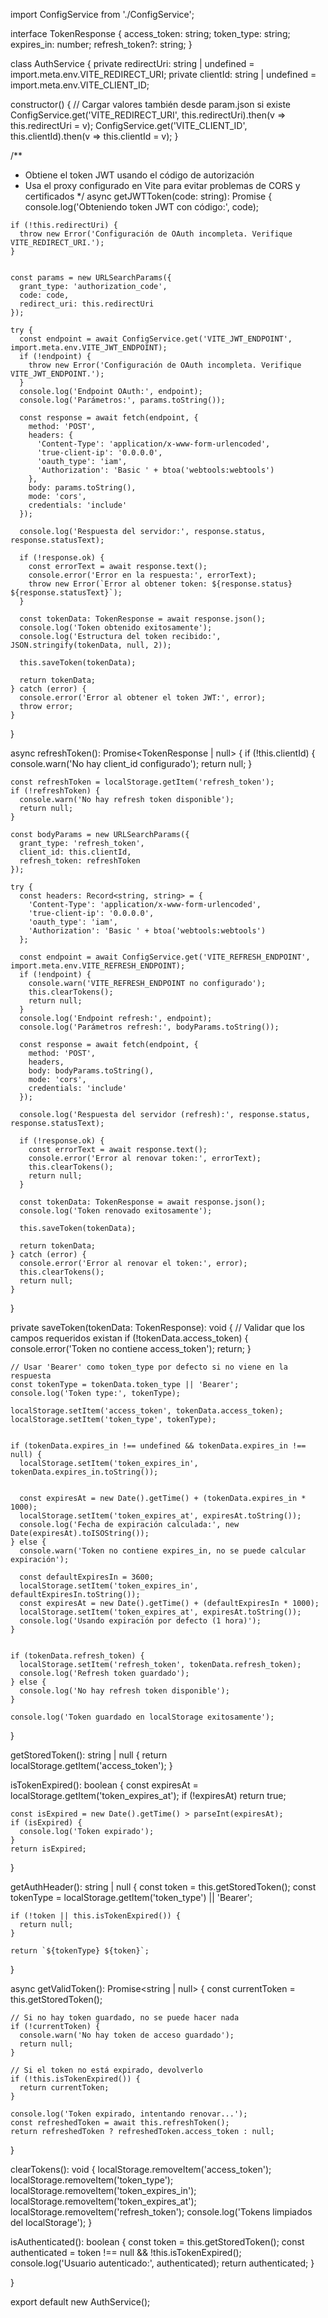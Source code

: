 import ConfigService from './ConfigService';

interface TokenResponse {
  access_token: string;
  token_type: string;
  expires_in: number;
  refresh_token?: string;
}

class AuthService {
  private redirectUri: string | undefined = import.meta.env.VITE_REDIRECT_URI;
  private clientId: string | undefined = import.meta.env.VITE_CLIENT_ID;

  constructor() {
    // Cargar valores también desde param.json si existe
    ConfigService.get('VITE_REDIRECT_URI', this.redirectUri).then(v => this.redirectUri = v);
    ConfigService.get('VITE_CLIENT_ID', this.clientId).then(v => this.clientId = v);
  }

  /**
   * Obtiene el token JWT usando el código de autorización
   * Usa el proxy configurado en Vite para evitar problemas de CORS y certificados
   */
  async getJWTToken(code: string): Promise<TokenResponse> {
    console.log('Obteniendo token JWT con código:', code);
    
    if (!this.redirectUri) {
      throw new Error('Configuración de OAuth incompleta. Verifique VITE_REDIRECT_URI.');
    }

  
    const params = new URLSearchParams({
      grant_type: 'authorization_code',
      code: code,
      redirect_uri: this.redirectUri
    });

    try {
      const endpoint = await ConfigService.get('VITE_JWT_ENDPOINT', import.meta.env.VITE_JWT_ENDPOINT);
      if (!endpoint) {
        throw new Error('Configuración de OAuth incompleta. Verifique VITE_JWT_ENDPOINT.');
      }
      console.log('Endpoint OAuth:', endpoint);
      console.log('Parámetros:', params.toString());
      
      const response = await fetch(endpoint, {
        method: 'POST',
        headers: {
          'Content-Type': 'application/x-www-form-urlencoded',
          'true-client-ip': '0.0.0.0',
          'oauth_type': 'iam',
          'Authorization': 'Basic ' + btoa('webtools:webtools')
        },
        body: params.toString(),
        mode: 'cors',
        credentials: 'include'
      });

      console.log('Respuesta del servidor:', response.status, response.statusText);

      if (!response.ok) {
        const errorText = await response.text();
        console.error('Error en la respuesta:', errorText);
        throw new Error(`Error al obtener token: ${response.status} ${response.statusText}`);
      }

      const tokenData: TokenResponse = await response.json();
      console.log('Token obtenido exitosamente');
      console.log('Estructura del token recibido:', JSON.stringify(tokenData, null, 2));
      
      this.saveToken(tokenData);
      
      return tokenData;
    } catch (error) {
      console.error('Error al obtener el token JWT:', error);
      throw error;
    }
  }

  async refreshToken(): Promise<TokenResponse | null> {
    if (!this.clientId) {
      console.warn('No hay client_id configurado');
      return null;
    }

    const refreshToken = localStorage.getItem('refresh_token');
    if (!refreshToken) {
      console.warn('No hay refresh token disponible');
      return null;
    }

    const bodyParams = new URLSearchParams({
      grant_type: 'refresh_token',
      client_id: this.clientId,
      refresh_token: refreshToken
    });

    try {
      const headers: Record<string, string> = {
        'Content-Type': 'application/x-www-form-urlencoded',
        'true-client-ip': '0.0.0.0',
        'oauth_type': 'iam',
        'Authorization': 'Basic ' + btoa('webtools:webtools')
      };

      const endpoint = await ConfigService.get('VITE_REFRESH_ENDPOINT', import.meta.env.VITE_REFRESH_ENDPOINT);
      if (!endpoint) {
        console.warn('VITE_REFRESH_ENDPOINT no configurado');
        this.clearTokens();
        return null;
      }
      console.log('Endpoint refresh:', endpoint);
      console.log('Parámetros refresh:', bodyParams.toString());

      const response = await fetch(endpoint, {
        method: 'POST',
        headers,
        body: bodyParams.toString(),
        mode: 'cors',
        credentials: 'include'
      });

      console.log('Respuesta del servidor (refresh):', response.status, response.statusText);

      if (!response.ok) {
        const errorText = await response.text();
        console.error('Error al renovar token:', errorText);
        this.clearTokens();
        return null;
      }

      const tokenData: TokenResponse = await response.json();
      console.log('Token renovado exitosamente');
      
      this.saveToken(tokenData);
      
      return tokenData;
    } catch (error) {
      console.error('Error al renovar el token:', error);
      this.clearTokens();
      return null;
    }
  }

  private saveToken(tokenData: TokenResponse): void {
    // Validar que los campos requeridos existan
    if (!tokenData.access_token) {
      console.error('Token no contiene access_token');
      return;
    }

    // Usar 'Bearer' como token_type por defecto si no viene en la respuesta
    const tokenType = tokenData.token_type || 'Bearer';
    console.log('Token type:', tokenType);

    localStorage.setItem('access_token', tokenData.access_token);
    localStorage.setItem('token_type', tokenType);
    
    
    if (tokenData.expires_in !== undefined && tokenData.expires_in !== null) {
      localStorage.setItem('token_expires_in', tokenData.expires_in.toString());
      
     
      const expiresAt = new Date().getTime() + (tokenData.expires_in * 1000);
      localStorage.setItem('token_expires_at', expiresAt.toString());
      console.log('Fecha de expiración calculada:', new Date(expiresAt).toISOString());
    } else {
      console.warn('Token no contiene expires_in, no se puede calcular expiración');
   
      const defaultExpiresIn = 3600; 
      localStorage.setItem('token_expires_in', defaultExpiresIn.toString());
      const expiresAt = new Date().getTime() + (defaultExpiresIn * 1000);
      localStorage.setItem('token_expires_at', expiresAt.toString());
      console.log('Usando expiración por defecto (1 hora)');
    }
    

    if (tokenData.refresh_token) {
      localStorage.setItem('refresh_token', tokenData.refresh_token);
      console.log('Refresh token guardado');
    } else {
      console.log('No hay refresh token disponible');
    }
    
    console.log('Token guardado en localStorage exitosamente');
  }

  getStoredToken(): string | null {
    return localStorage.getItem('access_token');
  }

  isTokenExpired(): boolean {
    const expiresAt = localStorage.getItem('token_expires_at');
    if (!expiresAt) return true;
    
    const isExpired = new Date().getTime() > parseInt(expiresAt);
    if (isExpired) {
      console.log('Token expirado');
    }
    return isExpired;
  }

  getAuthHeader(): string | null {
    const token = this.getStoredToken();
    const tokenType = localStorage.getItem('token_type') || 'Bearer';
    
    if (!token || this.isTokenExpired()) {
      return null;
    }
    
    return `${tokenType} ${token}`;
  }

  async getValidToken(): Promise<string | null> {
    const currentToken = this.getStoredToken();
    
    // Si no hay token guardado, no se puede hacer nada
    if (!currentToken) {
      console.warn('No hay token de acceso guardado');
      return null;
    }

    // Si el token no está expirado, devolverlo
    if (!this.isTokenExpired()) {
      return currentToken;
    }

    console.log('Token expirado, intentando renovar...');
    const refreshedToken = await this.refreshToken();
    return refreshedToken ? refreshedToken.access_token : null;
  }

  clearTokens(): void {
    localStorage.removeItem('access_token');
    localStorage.removeItem('token_type');
    localStorage.removeItem('token_expires_in');
    localStorage.removeItem('token_expires_at');
    localStorage.removeItem('refresh_token');
    console.log('Tokens limpiados del localStorage');
  }

  isAuthenticated(): boolean {
    const token = this.getStoredToken();
    const authenticated = token !== null && !this.isTokenExpired();
    console.log('Usuario autenticado:', authenticated);
    return authenticated;
  }

}

export default new AuthService();
